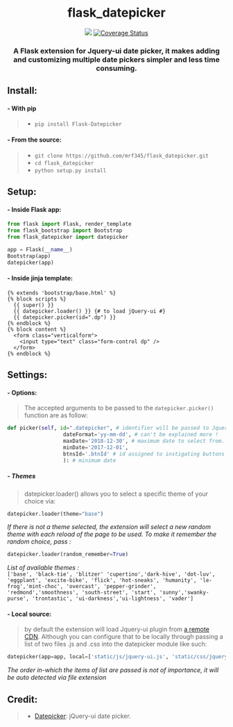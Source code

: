 <h1 align='center'> flask_datepicker </h1>
<p align='center'>
<a href='https://travis-ci.com/mrf345/flask_datepicker'><img src='https://travis-ci.com/mrf345/flask_datepicker.svg?branch=master' /></a>
<a href='https://coveralls.io/github/mrf345/flask_datepicker?branch=master'><img src='https://coveralls.io/repos/github/mrf345/flask_datepicker/badge.svg?branch=master' alt='Coverage Status' /></a>
</p>
<h3 align='center'>A Flask extension for Jquery-ui date picker, it makes adding and customizing multiple date pickers simpler and less time consuming.</h3>

## Install:
#### - With pip
> - `pip install Flask-Datepicker` <br />

#### - From the source:
> - `git clone https://github.com/mrf345/flask_datepicker.git`<br />
> - `cd flask_datepicker` <br />
> - `python setup.py install`

## Setup:
#### - Inside Flask app:
```python
from flask import Flask, render_template
from flask_bootstrap import Bootstrap
from flask_datepicker import datepicker

app = Flask(__name__)
Bootstrap(app)
datepicker(app)
```

#### - Inside jinja template:
```jinja
{% extends 'bootstrap/base.html' %}
{% block scripts %}
  {{ super() }}
  {{ datepicker.loader() }} {# to load jQuery-ui #}
  {{ datepicker.picker(id=".dp") }}
{% endblock %}
{% block content %}
  <form class="verticalform">
    <input type="text" class="form-control dp" />
  </form>
{% endblock %}
```

## Settings:
#### - Options:
> The accepted arguments to be passed to the `datepicker.picker()` function are as follow:
```python
def picker(self, id=".datepicker", # identifier will be passed to Jquery to select element
                  dateFormat='yy-mm-dd', # can't be explained more !
                  maxDate='2018-12-30', # maximum date to select from. Make sure to follow the same format yy-mm-dd
                  minDate='2017-12-01',
                  btnsId='.btnId' # id assigned to instigating buttons if needed
                  ): # minimum date
```

##### - Themes
> datepicker.loader() allows you to select a specific theme of your choice via:
```python
datepicker.loader(theme="base")
```
_If there is not a theme selected, the extension will select a new random theme with each reload of the page to be used. To make it remember the random choice, pass :_
```python
datepicker.loader(random_remember=True)
```
_List of available themes :_ <br />
`
['base', 'black-tie', 'blitzer' 'cupertino','dark-hive', 'dot-luv', 'eggplant', 'excite-bike', 'flick', 'hot-sneaks', 'humanity', 'le-frog','mint-choc', 'overcast', 'pepper-grinder', 'redmond','smoothness', 'south-street', 'start', 'sunny','swanky-purse', 'trontastic', 'ui-darkness','ui-lightness', 'vader']
`

#### - Local source:
> by default the extension will load Jquery-ui plugin from [a remote CDN][25530337]. Although you can configure that to be locally through passing a list of two files .js and .css into the datepicker module like such:
```python
datepicker(app=app, local=['static/js/jquery-ui.js', 'static/css/jquery-ui.css'])
```
_The order in-which the items of list are passed is not of importance, it will be auto detected via file extension_

[25530337]: https://code.jquery.com/ui/ "Jquery-ui CDN"

## Credit:
> - [Datepicker][1311353e]: jQuery-ui date picker.

  [1311353e]: https://jqueryui.com/datepicker/ "jQuery-UI website"

